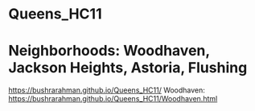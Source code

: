 # Queens_HC11
# Neighborhoods: Woodhaven, Jackson Heights, Astoria, Flushing
https://bushrarahman.github.io/Queens_HC11/
Woodhaven: https://bushrarahman.github.io/Queens_HC11/Woodhaven.html
